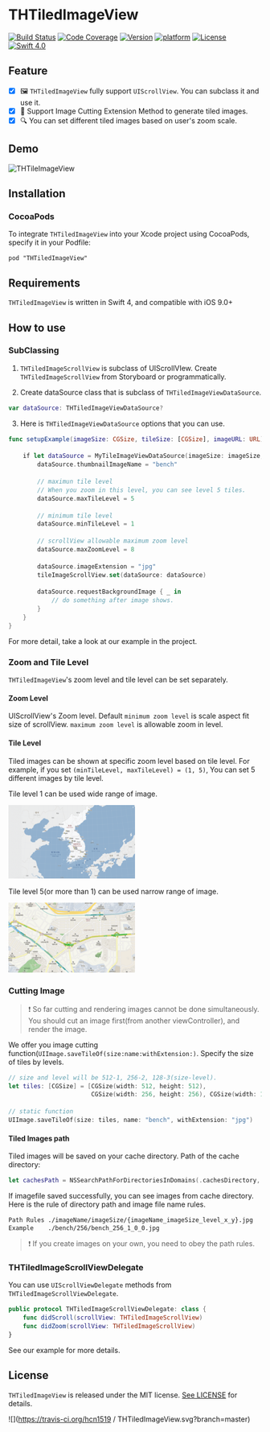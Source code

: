 #  THTiledImageView

[![Build Status](https://travis-ci.org/TileImageTeamiOS/THTiledImageView.svg?branch=master)](https://travis-ci.org/TileImageTeamiOS/THTiledImageView)
[![Code Coverage](https://codecov.io/gh/TileImageTeamiOS/THTiledImageView/branch/master/graphs/badge.svg)](https://github.com/TileImageTeamiOS/THTiledImageView)
[![Version](https://cocoapod-badges.herokuapp.com/v/THTiledImageView/badge.png)](https://github.com/TileImageTeamiOS/THTiledImageView)
[![platform](https://cocoapod-badges.herokuapp.com/p/THTiledImageView/badge.png)](https://github.com/TileImageTeamiOS/THTiledImageView)
[![License](https://cocoapod-badges.herokuapp.com/l/THTiledImageView/badge.png)](https://github.com/TileImageTeamiOS/THTiledImageView)
[![Swift 4.0](https://img.shields.io/badge/Swift-4.0-%23FB613C.svg)](https://developer.apple.com/swift/)


## Feature

- [x] 🖼 `THTiledImageView` fully support `UIScrollView`. You can subclass it and use it.
- [x] 🔪 Support Image Cutting Extension Method to generate tiled images.
- [x] 🔍 You can set different tiled images based on user's zoom scale.

## Demo

![THTileImageView](images/THTileImageView.gif)

## Installation

### CocoaPods

To integrate `THTiledImageView` into your Xcode project using CocoaPods, specify it in your Podfile:

```
pod "THTiledImageView"
```

## Requirements

`THTiledImageView` is written in Swift 4, and compatible with iOS 9.0+

## How to use

### SubClassing

1. `THTiledImageScrollView` is subclass of UIScrollVIew. Create `THTiledImageScrollView` from Storyboard or programmatically.


2. Create dataSource class that is subclass of `THTiledImageViewDataSource`.

```Swift
var dataSource: THTiledImageViewDataSource?
```


3. Here is `THTiledImageViewDataSource` options that you can use.

```Swift
func setupExample(imageSize: CGSize, tileSize: [CGSize], imageURL: URL) {

    if let dataSource = MyTileImageViewDataSource(imageSize: imageSize, tileSize: tileSize, imageURL: imageURL) {
        dataSource.thumbnailImageName = "bench"

        // maximun tile level
        // When you zoom in this level, you can see level 5 tiles.
        dataSource.maxTileLevel = 5

        // minimum tile level
        dataSource.minTileLevel = 1

        // scrollView allowable maximum zoom level
        dataSource.maxZoomLevel = 8

        dataSource.imageExtension = "jpg"
        tileImageScrollView.set(dataSource: dataSource)

        dataSource.requestBackgroundImage { _ in
            // do something after image shows.
        }
    }
}
```

For more detail, take a look at our example in the project.

### Zoom and Tile Level

`THTiledImageView`'s zoom level and tile level can be set separately.

#### Zoom Level

UIScrollView's Zoom level. Default `minimum zoom level` is scale aspect fit size of scrollView. `maximum zoom level` is allowable zoom in level.

#### Tile Level

Tiled images can be shown at specific zoom level based on tile level. For example, if you set `(minTileLevel, maxTileLevel) = (1, 5)`, You can set 5 different images by tile level.

Tile level 1 can be used wide range of image.

<img src="images/example_level_1.png" style="max-width: 50%">

Tile level 5(or more than 1) can be used narrow range of image.

<img src="images/example_level_5.png" style="max-width: 50%">


### Cutting Image

> ❗️ So far cutting and rendering images cannot be done simultaneously. You should cut an image first(from another viewController), and render the image.

We offer you image cutting function(`UIImage.saveTileOf(size:name:withExtension:)`. Specify the size of tiles by levels.

```Swift
// size and level will be 512-1, 256-2, 128-3(size-level).
let tiles: [CGSize] = [CGSize(width: 512, height: 512),
                       CGSize(width: 256, height: 256), CGSize(width: 128, height: 128)]

// static function
UIImage.saveTileOf(size: tiles, name: "bench", withExtension: "jpg")
```

#### Tiled Images path

Tiled images will be saved on your cache directory. Path of the cache directory:

```Swift
let cachesPath = NSSearchPathForDirectoriesInDomains(.cachesDirectory, .userDomainMask, true)[0] as String
```

If imagefile saved successfully, you can see images from cache directory. Here is the rule of directory path and image file name rules.

```
Path Rules ./imageName/imageSize/{imageName_imageSize_level_x_y}.jpg
Example    ./bench/256/bench_256_1_0_0.jpg
```

> ❗️ If you create images on your own, you need to obey the path rules.

### THTiledImageScrollViewDelegate

You can use `UIScrollViewDelegate` methods from `THTiledImageScrollViewDelegate`.

```Swift
public protocol THTiledImageScrollViewDelegate: class {
    func didScroll(scrollView: THTiledImageScrollView)
    func didZoom(scrollView: THTiledImageScrollView)
}
```

See our example for more details.

## License

`THTiledImageView` is released under the MIT license. [See LICENSE](https://github.com/TileImageTeamiOS/THTiledImageView/blob/master/LICENSE) for details.


![](https://travis-ci.org/hcn1519 / THTiledImageView.svg?branch=master)

